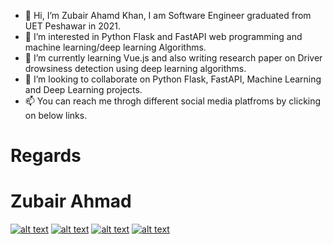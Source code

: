 - 👋 Hi, I’m Zubair Ahamd Khan, I am Software Engineer graduated from UET Peshawar in 2021.
- 👀 I’m interested in Python Flask and FastAPI web programming and machine learning/deep learning Algorithms.
- 🌱 I’m currently learning Vue.js and also writing research paper on Driver drowsiness detection using deep learning algorithms.
- 💞️ I’m looking to collaborate on Python Flask, FastAPI, Machine Learning and Deep Learning projects.
- 📫 You can reach me throgh different social media platfroms by clicking on below links. 
# Regards 
# Zubair Ahmad


[![alt text][1.1]][1]
[![alt text][2.1]][2]
[![alt text][3.1]][3]
[![alt text][4.1]][4]

[1.1]: http://i.imgur.com/tXSoThF.png (twitter icon with padding)
[2.1]: http://i.imgur.com/P3YfQoD.png (facebook icon with padding)
[3.1]: http://i.imgur.com/0o48UoR.png (github icon with padding)
[4.1]: http://i.imgur.com/yCsTjba.png (google plus icon with padding)


[1]: http://www.twitter.com/zubairwazir777
[2]: http://www.facebook.com/EngrZubairWazir
[3]: http://www.github.com/zubairwazir
[4]: https://plus.google.com/+zubairwazir777
